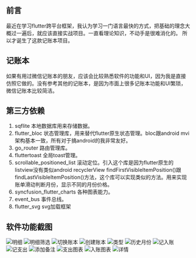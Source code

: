 ## 前言
最近在学习flutter跨平台框架，我认为学习一门语言最快的方式，把基础的理念大概过一遍后，就应该直接实战项目。一直看理论知识，不动手是很难消化的。
所以才诞生了这款记账本项目。
## 记账本
如果有用过微信记账本的朋友，应该会比较熟悉软件的功能和UI，因为我是直接仿照它做的。没有参考其他的记账本，是因为市面上很多记账本功能和UI繁琐，微信记账本比较简洁。
## 第三方依赖
1. sqflite  本地数据库用来存储数据。
2. flutter_bloc  状态管理库，用来替代flutter原生状态管理。bloc跟android mvi架构基本一致，所有对于搞android的我非常友好。
3. go_router  路由管理库。
4. fluttertoast  全局toast管理。
5. scrollable_positioned_list  滚动定位。引入这个库是因为flutter原生的listview没有类似android recyclerView findFirstVisibleItemPosition()跟findLastVisibleItemPosition()方法，这个库可以实现类似的方法。用来实现账单滑动判断月份，显示不同的月份价格。
6. syncfusion_flutter_charts  各种图表能力。
7. event_bus  事件总线。
8. flutter_svg  svg加载框架
## 软件功能截图
![明细](./example_images/明细.jpg)
![明细筛选](./example_images/明细筛选.jpg)
![切换账本](./example_images/切换账本.jpg)
![创建账本](./example_images/创建账本.jpg)
![类型](./example_images/类型.jpg)
![历史月份](./example_images/历史月份.jpg)
![记入账](./example_images/记入账.jpg)
![记支出](./example_images/记支出.jpg)
![添加备注](./example_images/添加备注.jpg)
![支出图表](./example_images/支出图表.jpg)
![入账图表](./example_images/入账图表.jpg)
![详情](./example_images/详情.jpg)

